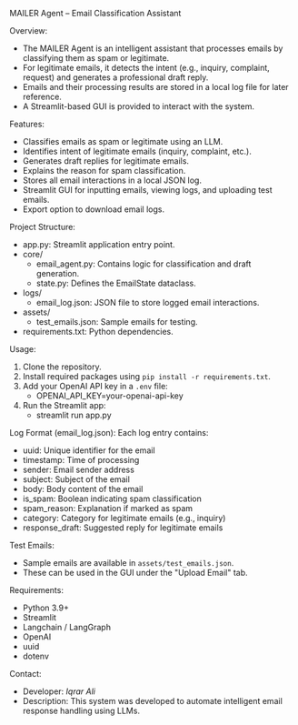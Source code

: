 MAILER Agent – Email Classification Assistant

Overview:
- The MAILER Agent is an intelligent assistant that processes emails by classifying them as spam or legitimate.
- For legitimate emails, it detects the intent (e.g., inquiry, complaint, request) and generates a professional draft reply.
- Emails and their processing results are stored in a local log file for later reference.
- A Streamlit-based GUI is provided to interact with the system.

Features:
- Classifies emails as spam or legitimate using an LLM.
- Identifies intent of legitimate emails (inquiry, complaint, etc.).
- Generates draft replies for legitimate emails.
- Explains the reason for spam classification.
- Stores all email interactions in a local JSON log.
- Streamlit GUI for inputting emails, viewing logs, and uploading test emails.
- Export option to download email logs.

Project Structure:
- app.py: Streamlit application entry point.
- core/
  - email_agent.py: Contains logic for classification and draft generation.
  - state.py: Defines the EmailState dataclass.
- logs/
  - email_log.json: JSON file to store logged email interactions.
- assets/
  - test_emails.json: Sample emails for testing.
- requirements.txt: Python dependencies.

Usage:
1. Clone the repository.
2. Install required packages using `pip install -r requirements.txt`.
3. Add your OpenAI API key in a `.env` file:
   - OPENAI_API_KEY=your-openai-api-key
4. Run the Streamlit app:
   - streamlit run app.py

Log Format (email_log.json):
Each log entry contains:
- uuid: Unique identifier for the email
- timestamp: Time of processing
- sender: Email sender address
- subject: Subject of the email
- body: Body content of the email
- is_spam: Boolean indicating spam classification
- spam_reason: Explanation if marked as spam
- category: Category for legitimate emails (e.g., inquiry)
- response_draft: Suggested reply for legitimate emails

Test Emails:
- Sample emails are available in `assets/test_emails.json`.
- These can be used in the GUI under the "Upload Email" tab.

Requirements:
- Python 3.9+
- Streamlit
- Langchain / LangGraph
- OpenAI
- uuid
- dotenv

Contact:
- Developer: *Iqrar Ali*
- Description: This system was developed to automate intelligent email response handling using LLMs.
